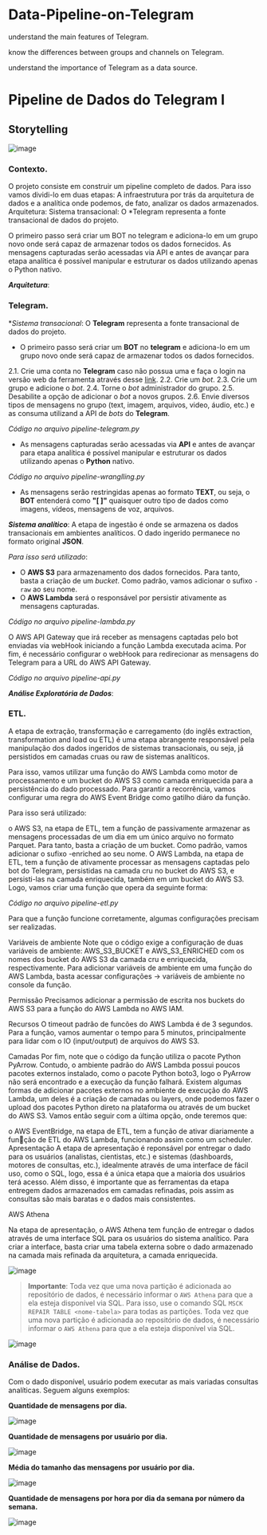 # Data-Pipeline-on-Telegram
understand the main features of Telegram.

know the differences between groups and channels on Telegram.

understand the importance of Telegram as a data source.

# **Pipeline de Dados do Telegram I**

## Storytelling

![image](https://github.com/Vi4Na/Data-Pipeline-on-Telegram/assets/136501829/6c96c1e0-307e-4193-8805-a924fcf78e35)


### Contexto.

O projeto consiste em construir um pipeline completo de dados.
Para isso vamos dividi-lo em duas etapas: A infraestrutura por trás da arquitetura de dados e a analítica onde podemos, de fato, analizar os dados armazenados.
Arquitetura:
Sistema transacional: O *Telegram representa a fonte transacional de dados do projeto.

O primeiro passo será criar um BOT no telegram e adiciona-lo em um grupo novo onde será capaz de armazenar todos os dados fornecidos.
As mensagens capturadas serão acessadas via API e antes de avançar para etapa analítica é possível manipular e estruturar os dados utilizando apenas o Python nativo.

***Arquitetura***:

### Telegram.

 **Sistema transacional*: O **Telegram** representa a fonte transacional de dados do projeto.
  - O primeiro passo será criar um **BOT** no **telegram** e adiciona-lo em um grupo novo onde será capaz de armazenar todos os dados fornecidos.

2.1. Crie uma conta no **Telegram** caso não possua uma e faça o login na versão web da ferramenta através desse [link](https://web.telegram.org).
2.2. Crie um *bot*.
2.3. Crie um grupo e adicione o *bot*.
2.4. Torne o *bot* administrador do grupo.
2.5. Desabilite a opção de adicionar o *bot* a novos grupos.
2.6. Envie diversos tipos de mensagens no grupo (text, imagem, arquivos, video, áudio, etc.) e as consuma utilizand a API de *bots* do **Telegram**.

*Código no arquivo pipeline-telegram.py*

  - As mensagens capturadas serão acessadas via **API** e antes de avançar para etapa analítica é possível manipular e estruturar os dados utilizando apenas o **Python** nativo.

*Código no arquivo pipeline-wranglling.py*

  - As mensagens serão restringidas apenas ao formato **TEXT**, ou seja, o **BOT** entenderá como **"[ ]"** quaisquer outro tipo de dados como imagens, vídeos, mensagens de voz, arquivos.

***Sistema analítico***:
A etapa de ingestão é onde se armazena os dados transacionais em ambientes analíticos. O dado ingerido permanece no formato original **JSON**.

 *Para isso será utilizado*:

  - O **AWS S3** para armazenamento dos dados fornecidos. Para tanto, basta a criação de um *bucket*. Como padrão, vamos adicionar o sufixo `-raw` ao seu nome.
  - O **AWS Lambda** será o responsável por persistir ativamente as mensagens capturadas.

*Código no arquivo pipeline-lambda.py*

O AWS API Gateway que irá receber as mensagens captadas pelo bot enviadas via webHook iniciando a função Lambda executada acima.
Por fim, é necessário configurar o webHook para redirecionar as mensagens do Telegram para a URL do AWS API Gateway.

*Código no arquivo pipeline-api.py*

***Análise Exploratória de Dados***:

### ETL.

A etapa de extração, transformação e carregamento (do inglês extraction, transformation and load ou ETL) é uma etapa abrangente responsável pela manipulação dos dados ingeridos de sistemas transacionais, ou seja, já persistidos em camadas cruas ou raw de sistemas analíticos.

Para isso, vamos utilizar uma função do AWS Lambda como motor de processamento e um bucket do AWS S3 como camada enriquecida para a persistência do dado processado. Para garantir a recorrência, vamos configurar uma regra do AWS Event Bridge como gatilho diáro da função.

Para isso será utilizado:

o AWS S3, na etapa de ETL, tem a função de passivamente armazenar as mensagens processadas de um dia em um único arquivo no formato Parquet. Para tanto, basta a criação de um bucket. Como padrão, vamos adicionar o sufixo -enriched ao seu nome.
O AWS Lambda, na etapa de ETL, tem a função de ativamente processar as mensagens captadas pelo bot do Telegram, persistidas na camada cru no bucket do AWS S3, e persisti-las na camada enriquecida, também em um bucket do AWS S3. Logo, vamos criar uma função que opera da seguinte forma:

*Código no arquivo pipeline-etl.py*

Para que a função funcione corretamente, algumas configurações precisam ser realizadas.

Variáveis de ambiente
Note que o código exige a configuração de duas variáveis de ambiente: AWS_S3_BUCKET e AWS_S3_ENRICHED com os nomes dos bucket do AWS S3 da camada cru e enriquecida, respectivamente. Para adicionar variáveis de ambiente em uma função do AWS Lambda, basta acessar configurações -> variáveis de ambiente no console da função.

Permissão
Precisamos adicionar a permissão de escrita nos buckets do AWS S3 para a função do AWS Lambda no AWS IAM.

Recursos
O timeout padrão de funcões do AWS Lambda é de 3 segundos. Para a função, vamos aumentar o tempo para 5 minutos, principalmente para lidar com o IO (input/output) de arquivos do AWS S3.

Camadas
Por fim, note que o código da função utiliza o pacote Python PyArrow. Contudo, o ambiente padrão do AWS Lambda possui poucos pacotes externos instalado, como o pacote Python boto3, logo o PyArrow não será encontrado e a execução da função falhará. Existem algumas formas de adicionar pacotes externos no ambiente de execução do AWS Lambda, um deles é a criação de camadas ou layers, onde podemos fazer o upload dos pacotes Python direto na plataforma ou através de um bucket do AWS S3. Vamos então seguir com a última opção, onde teremos que:

o AWS EventBridge, na etapa de ETL, tem a função de ativar diariamente a função de ETL do AWS Lambda, funcionando assim como um scheduler.
Apresentação
A etapa de apresentação é reponsável por entregar o dado para os usuários (analistas, cientistas, etc.) e sistemas (dashboards, motores de consultas, etc.), idealmente através de uma interface de fácil uso, como o SQL, logo, essa é a única etapa que a maioria dos usuários terá acesso. Além disso, é importante que as ferramentas da etapa entregem dados armazenados em camadas refinadas, pois assim as consultas são mais baratas e o dados mais consistentes.

AWS Athena

Na etapa de apresentação, o AWS Athena tem função de entregar o dados através de uma interface SQL para os usuários do sistema analítico. Para criar a interface, basta criar uma tabela externa sobre o dado armazenado na camada mais refinada da arquitetura, a camada enriquecida.

![image](https://github.com/Vi4Na/Data-Pipeline-on-Telegram/assets/136501829/6ae7ff5b-3333-4acc-9fdd-0eacb23127ff)


> **Importante**: Toda vez que uma nova partição é adicionada ao repositório de dados, é necessário informar o `AWS Athena` para que a ela esteja disponível via SQL. Para isso, use o comando SQL `MSCK REPAIR TABLE <nome-tabela>` para todas as partições. Toda vez que uma nova partição é adicionada ao repositório de dados, é necessário informar o `AWS Athena` para que a ela esteja disponível via SQL.

![image](https://github.com/Vi4Na/Data-Pipeline-on-Telegram/assets/136501829/1cb585f8-ac5e-40be-ad1c-e8c848dc4f02)

### Análise de Dados.
Com o dado disponível, usuário podem executar as mais variadas consultas analíticas. Seguem alguns exemplos:

**Quantidade de mensagens por dia.**

![image](https://github.com/Vi4Na/Data-Pipeline-on-Telegram/assets/136501829/0258a25b-fb52-4b26-880d-36fb28523ee9)

**Quantidade de mensagens por usuário por dia.**

![image](https://github.com/Vi4Na/Data-Pipeline-on-Telegram/assets/136501829/204ebb0c-4cd7-4be9-aa89-4f05b9f34dc1)

**Média do tamanho das mensagens por usuário por dia.**

![image](https://github.com/Vi4Na/Data-Pipeline-on-Telegram/assets/136501829/ff7f9f11-7f60-4a09-b812-b09f11ceb3ff)

**Quantidade de mensagens por hora por dia da semana por número da semana.**

![image](https://github.com/Vi4Na/Data-Pipeline-on-Telegram/assets/136501829/08592abd-dd04-4487-a08c-59e01b864954)

